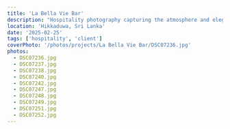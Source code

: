 ```yaml
---
title: 'La Bella Vie Bar'
description: "Hospitality photography capturing the atmosphere and elegance of La belle vie Bar, showcasing the venue's unique ambiance and stunning views."
location: 'Hikkaduwa, Sri Lanka'
date: '2025-02-25'
tags: ['hospitality', 'client']
coverPhoto: '/photos/projects/La Bella Vie Bar/DSC07236.jpg'
photos:
  - DSC07236.jpg
  - DSC07237.jpg
  - DSC07238.jpg
  - DSC07240.jpg
  - DSC07242.jpg
  - DSC07247.jpg
  - DSC07248.jpg
  - DSC07249.jpg
  - DSC07251.jpg
  - DSC07252.jpg
---
```

